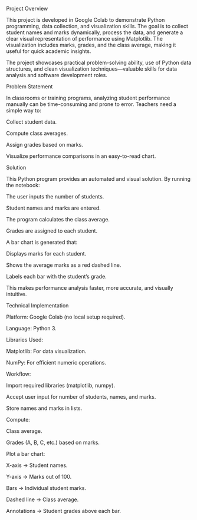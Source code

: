 Project Overview

This project is developed in Google Colab to demonstrate Python programming, data collection, and visualization skills. The goal is to collect student names and marks dynamically, process the data, and generate a clear visual representation of performance using Matplotlib. The visualization includes marks, grades, and the class average, making it useful for quick academic insights.

The project showcases practical problem-solving ability, use of Python data structures, and clean visualization techniques—valuable skills for data analysis and software development roles.

Problem Statement

In classrooms or training programs, analyzing student performance manually can be time-consuming and prone to error. Teachers need a simple way to:

Collect student data.

Compute class averages.

Assign grades based on marks.

Visualize performance comparisons in an easy-to-read chart.

Solution

This Python program provides an automated and visual solution. By running the notebook:

The user inputs the number of students.

Student names and marks are entered.

The program calculates the class average.

Grades are assigned to each student.

A bar chart is generated that:

Displays marks for each student.

Shows the average marks as a red dashed line.

Labels each bar with the student’s grade.

This makes performance analysis faster, more accurate, and visually intuitive.

Technical Implementation

Platform: Google Colab (no local setup required).

Language: Python 3.

Libraries Used:

Matplotlib: For data visualization.

NumPy: For efficient numeric operations.

Workflow:

Import required libraries (matplotlib, numpy).

Accept user input for number of students, names, and marks.

Store names and marks in lists.

Compute:

Class average.

Grades (A, B, C, etc.) based on marks.

Plot a bar chart:

X-axis → Student names.

Y-axis → Marks out of 100.

Bars → Individual student marks.

Dashed line → Class average.

Annotations → Student grades above each bar.
